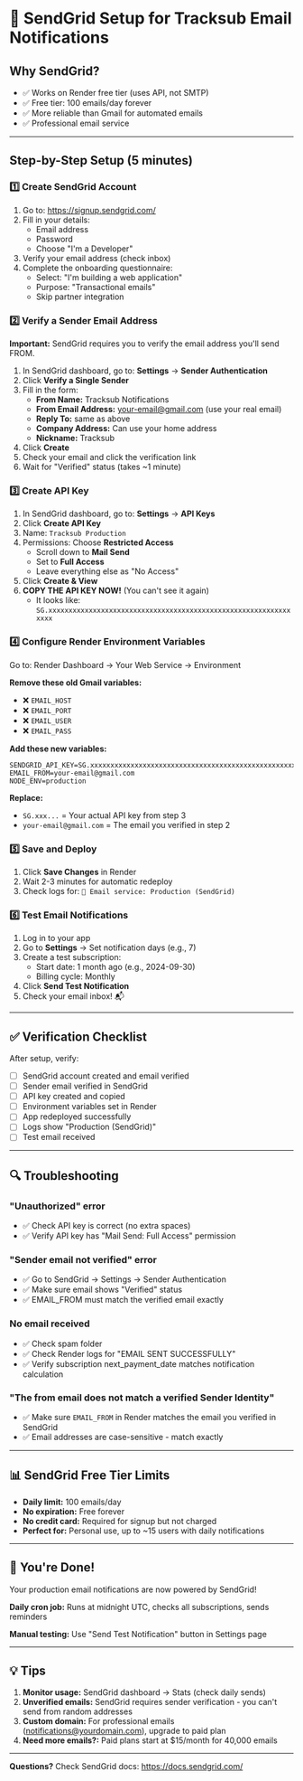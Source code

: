 # 📧 SendGrid Setup for Tracksub Email Notifications

## Why SendGrid?
- ✅ Works on Render free tier (uses API, not SMTP)
- ✅ Free tier: 100 emails/day forever
- ✅ More reliable than Gmail for automated emails
- ✅ Professional email service

---

## Step-by-Step Setup (5 minutes)

### 1️⃣ Create SendGrid Account

1. Go to: https://signup.sendgrid.com/
2. Fill in your details:
   - Email address
   - Password
   - Choose "I'm a Developer"
3. Verify your email address (check inbox)
4. Complete the onboarding questionnaire:
   - Select: "I'm building a web application"
   - Purpose: "Transactional emails"
   - Skip partner integration

### 2️⃣ Verify a Sender Email Address

**Important:** SendGrid requires you to verify the email address you'll send FROM.

1. In SendGrid dashboard, go to: **Settings** → **Sender Authentication**
2. Click **Verify a Single Sender**
3. Fill in the form:
   - **From Name:** Tracksub Notifications
   - **From Email Address:** your-email@gmail.com (use your real email)
   - **Reply To:** same as above
   - **Company Address:** Can use your home address
   - **Nickname:** Tracksub
4. Click **Create**
5. Check your email and click the verification link
6. Wait for "Verified" status (takes ~1 minute)

### 3️⃣ Create API Key

1. In SendGrid dashboard, go to: **Settings** → **API Keys**
2. Click **Create API Key**
3. Name: `Tracksub Production`
4. Permissions: Choose **Restricted Access**
   - Scroll down to **Mail Send**
   - Set to **Full Access**
   - Leave everything else as "No Access"
5. Click **Create & View**
6. **COPY THE API KEY NOW!** (You can't see it again)
   - It looks like: `SG.xxxxxxxxxxxxxxxxxxxxxxxxxxxxxxxxxxxxxxxxxxxxxxxxxxxxxxxxxxxxxxxx`

### 4️⃣ Configure Render Environment Variables

Go to: Render Dashboard → Your Web Service → Environment

**Remove these old Gmail variables:**
- ❌ `EMAIL_HOST`
- ❌ `EMAIL_PORT`
- ❌ `EMAIL_USER`
- ❌ `EMAIL_PASS`

**Add these new variables:**

```
SENDGRID_API_KEY=SG.xxxxxxxxxxxxxxxxxxxxxxxxxxxxxxxxxxxxxxxxxxxxxxxxxxxxxxxxxxxxxxxx
EMAIL_FROM=your-email@gmail.com
NODE_ENV=production
```

**Replace:**
- `SG.xxx...` = Your actual API key from step 3
- `your-email@gmail.com` = The email you verified in step 2

### 5️⃣ Save and Deploy

1. Click **Save Changes** in Render
2. Wait 2-3 minutes for automatic redeploy
3. Check logs for: `📧 Email service: Production (SendGrid)`

### 6️⃣ Test Email Notifications

1. Log in to your app
2. Go to **Settings** → Set notification days (e.g., 7)
3. Create a test subscription:
   - Start date: 1 month ago (e.g., 2024-09-30)
   - Billing cycle: Monthly
4. Click **Send Test Notification**
5. Check your email inbox! 📬

---

## ✅ Verification Checklist

After setup, verify:
- [ ] SendGrid account created and email verified
- [ ] Sender email verified in SendGrid
- [ ] API key created and copied
- [ ] Environment variables set in Render
- [ ] App redeployed successfully
- [ ] Logs show "Production (SendGrid)"
- [ ] Test email received

---

## 🔍 Troubleshooting

### "Unauthorized" error
- ✅ Check API key is correct (no extra spaces)
- ✅ Verify API key has "Mail Send: Full Access" permission

### "Sender email not verified" error
- ✅ Go to SendGrid → Settings → Sender Authentication
- ✅ Make sure email shows "Verified" status
- ✅ EMAIL_FROM must match the verified email exactly

### No email received
- ✅ Check spam folder
- ✅ Check Render logs for "EMAIL SENT SUCCESSFULLY"
- ✅ Verify subscription next_payment_date matches notification calculation

### "The from email does not match a verified Sender Identity"
- ✅ Make sure `EMAIL_FROM` in Render matches the email you verified in SendGrid
- ✅ Email addresses are case-sensitive - match exactly

---

## 📊 SendGrid Free Tier Limits

- **Daily limit:** 100 emails/day
- **No expiration:** Free forever
- **No credit card:** Required for signup but not charged
- **Perfect for:** Personal use, up to ~15 users with daily notifications

---

## 🎉 You're Done!

Your production email notifications are now powered by SendGrid!

**Daily cron job:** Runs at midnight UTC, checks all subscriptions, sends reminders

**Manual testing:** Use "Send Test Notification" button in Settings page

---

## 💡 Tips

1. **Monitor usage:** SendGrid dashboard → Stats (check daily sends)
2. **Unverified emails:** SendGrid requires sender verification - you can't send from random addresses
3. **Custom domain:** For professional emails (notifications@yourdomain.com), upgrade to paid plan
4. **Need more emails?:** Paid plans start at $15/month for 40,000 emails

---

**Questions?** Check SendGrid docs: https://docs.sendgrid.com/
